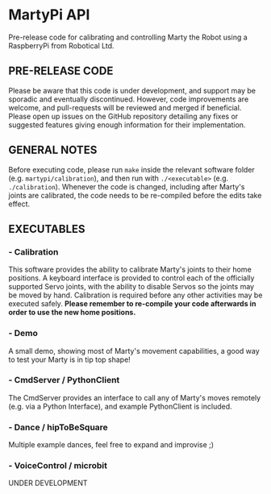 # MartyPi API
Pre-release code for calibrating and controlling Marty the Robot using a RaspberryPi from Robotical Ltd.

## PRE-RELEASE CODE
Please be aware that this code is under development, and support may be sporadic and eventually discontinued. However, code improvements are welcome, and pull-requests will be reviewed and merged if beneficial. Please open up issues on the GitHub repository detailing any fixes or suggested features giving enough information for their implementation.

## GENERAL NOTES
Before executing code, please run `make` inside the relevant software folder (e.g. `martypi/calibration`), and then run with `./<executable>` (e.g. `./calibration`). Whenever the code is changed, including after Marty's joints are calibrated, the code needs to be re-compiled before the edits take effect.

## EXECUTABLES
### - Calibration
This software provides the ability to calibrate Marty's joints to their home positions. A keyboard interface is provided to control each of the officially supported Servo joints, with the ability to disable Servos so the joints may be moved by hand. Calibration is required before any other activities may be executed safely. **Please remember to re-compile your code afterwards in order to use the new home positions.**

### - Demo
A small demo, showing most of Marty's movement capabilities, a good way to test your Marty is in tip top shape!

### - CmdServer / PythonClient
The CmdServer provides an interface to call any of Marty's moves remotely (e.g. via a Python Interface), and example PythonClient is included.

### - Dance / hipToBeSquare
Multiple example dances, feel free to expand and improvise ;)

### - VoiceControl / microbit
UNDER DEVELOPMENT
